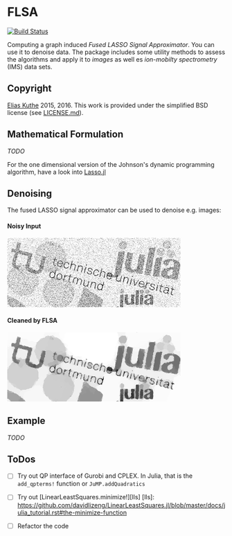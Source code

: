 # FLSA

[![Build Status](https://travis-ci.org/EQt/FLSA.jl.svg?branch=master)](https://travis-ci.org/EQt/FLSA.jl)

Computing a graph induced *Fused LASSO Signal Approximator*.
You can use it to denoise data.
The package includes some utility methods to assess the algorithms and
apply it to *images* as well es *ion-mobilty spectrometry* (IMS) data sets.

## Copyright

[Elias Kuthe](mailto:elias.kuthe@tu-dortmund.de) 2015, 2016.
This work is provided under the simplified BSD license (see [LICENSE.md](/LICENSE.md)).


## Mathematical Formulation

*TODO*

For the one dimensional version of the Johnson's dynamic programming algorithm, have a look into
[Lasso.jl](https://github.com/simonster/Lasso.jl)

## Denoising
The fused LASSO signal approximator can be used to denoise e.g. images:
#### Noisy Input
![demo noise](resources/demo_noise.png?raw=true "noisy input data")

#### Cleaned by FLSA
![demo flsa](resources/demo_flsa.png?raw=true "after cleaning with FLSA")


## Example

*TODO*


## ToDos
- [ ] Try out QP interface of Gurobi and CPLEX.
      In Julia, that is the `add_qpterms!` function or `JuMP.addQuadratics`
      
- [ ] Try out [LinearLeastSquares.minimize!][lls]
  [lls]: https://github.com/davidlizeng/LinearLeastSquares.jl/blob/master/docs/julia_tutorial.rst#the-minimize-function

- [ ] Refactor the code
